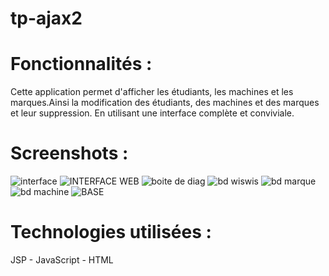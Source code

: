 # tp-ajax2
# Fonctionnalités :
Cette application permet d'afficher les étudiants, les machines et les marques.Ainsi la modification des étudiants, des machines et des marques et leur suppression. En utilisant une interface complète et conviviale.
# Screenshots :
![interface](https://github.com/wissal-ouichou/tp-ajax2/assets/147499172/cc747b8f-f1ae-4bbd-b2d1-6f663fc7ded0)
![INTERFACE WEB](https://github.com/wissal-ouichou/tp-ajax2/assets/147499172/87c49cf4-1d61-4e97-b46c-fb005ef90de0)
![boite de diag](https://github.com/wissal-ouichou/tp-ajax2/assets/147499172/a3efbe19-e3e8-4bb3-903e-304ea12ca6f6)
![bd wiswis](https://github.com/wissal-ouichou/tp-ajax2/assets/147499172/e9ff1517-15b0-4428-a298-59c0f8f937be)
![bd marque](https://github.com/wissal-ouichou/tp-ajax2/assets/147499172/a4f59122-bab1-4585-895b-14743310fd02)
![bd machine](https://github.com/wissal-ouichou/tp-ajax2/assets/147499172/231f0aeb-3f65-4723-8398-fbf28228251d)
![BASE](https://github.com/wissal-ouichou/tp-ajax2/assets/147499172/15cd752e-d511-42ee-a1f9-903154d4caa7)
# Technologies utilisées :
JSP - JavaScript - HTML
